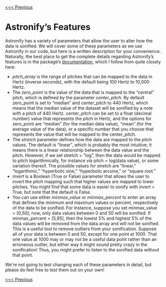 [<<< Previous](temperature_models.md)

# Astronify’s Features

Astronify has a variety of parameters that allow the user to alter how the data is sonified. We will cover some of these parameters as we use Astronify in our code, but here is a written description for your convenience. Naturally, the best place to get the complete details regarding Astronify’s features is in the package’s [documentation]( https://astronify.readthedocs.io/en/latest/astronify/index.html), which I follow from quite closely here.
- *pitch_array* is the range of pitches that can be mapped to the data in Hertz (inverse seconds), with the default being 100 Hertz to 10,000 Hertz.
- The *zero_point* is the value of the data that is mapped to the “central” pitch, which is defined by the parameter *center_pitch*. By default zero_point is set to “median” and center_pitch to 440 Hertz, which means that the median value of the dataset will be sonified by a note with a pitch of 440 Hertz. center_pitch can be set to a float (decimal number) value that represents the pitch in Hertz, and the options for zero_point are “median” (for the median data value), “mean” (for the average value of the data), or a specific number that you choose that represents the value that will be mapped to the center_pitch.
- The *stretch* parameter defines how the data are mapped to the pitch values. The default is “linear”, which is probably the most intuitive; it means there is a linear relationship between the data value and the pitch. However, if we set stretch = “log”, then the data would be mapped to pitch logarithmically, for instance via pitch = log(data value), or some variation thereof. The possible values for stretch are “linear,” “logarithmic,” “hyperbolic sine,” “hyperbolic arcsine,” or “square root.”
- *invert* is a Boolean (True or False) parameter that allows the user to invert the pitch mapping such that higher values are mapped to lower pitches. You might find that some data is easier to sonify with invert = True, but note that the default is False.
- You can use either *minmax_value* or *minmax_percent* to enter an array that defines the minimum and maximum values or percent, respectively of the data to be sonified. For instance, suppose you set minmax_value = [0,50]; now, only data values between 0 and 50 will be sonified. If minmax_percent = [5,95], then the lowest 5% and highest 5% of the data values will be removed from the data array and will not be sonified. This is a useful tool to remove outliers from your sonification. Suppose all of your data is between 0 and 50, except for one point at 1000. That one value at 1000 may or may not be a useful data point rather than an erroneous outlier, but either way it might sound pretty crazy in the sonification! Thus, you might prefer to listen to the sonified data without that point.

We're not going to test changing each of these parameters in detail, but please do feel free to test them out on your own!

[<<< Previous](temperature_models.md)
